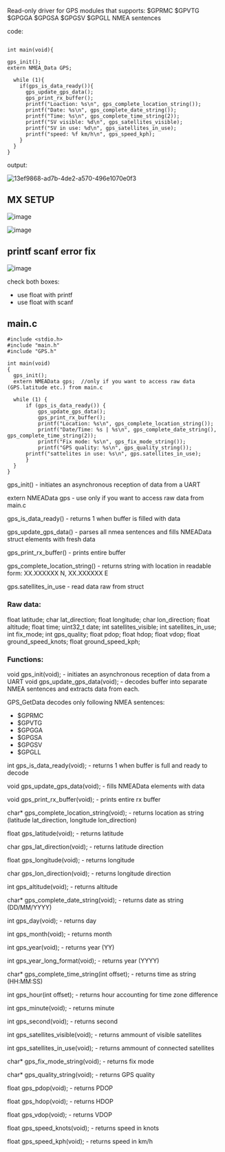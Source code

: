 Read-only driver for GPS modules that supports: $GPRMC $GPVTG $GPGGA $GPGSA $GPGSV $GPGLL NMEA sentences


code:
```

int main(void){

gps_init();
extern NMEA_Data GPS;

  while (1){
    if(gps_is_data_ready()){
      gps_update_gps_data();
      gps_print_rx_buffer();
      printf("Loaction: %s\n", gps_complete_location_string());
      printf("Date: %s\n", gps_complete_date_string());
      printf("Time: %s\n", gps_complete_time_string(2));
      printf("SV visible: %d\n", gps_satellites_visible);
      printf("SV in use: %d\n", gps_satellites_in_use);
      printf("speed: %f km/h\n", gps_speed_kph);
    }
  }
}
```

output:

![13ef9868-ad7b-4de2-a570-496e1070e0f3](https://github.com/jmamej/STM32_GPS_Driver/assets/57408600/f47e9fdb-569a-4138-b41c-8f4e74cd808b)



## MX SETUP

![image](https://github.com/jmamej/STM32_GPS_Driver/assets/57408600/fb94b697-2a54-4e6a-b6c7-ed5db4ccdfb2)

![image](https://github.com/jmamej/STM32_GPS_Driver/assets/57408600/3024664d-136f-42b1-82bd-9d43c1e60896)

## printf scanf error fix

![image](https://github.com/jmamej/STM32_GPS_Driver/assets/57408600/46b2811c-2cd3-4530-a79a-8726a7bab8a5)


check both boxes:
- use float with printf
- use float with scanf


## main.c

```
#include <stdio.h>
#include "main.h"
#include "GPS.h"

int main(void)
{
  gps_init();
  extern NMEAData gps;  //only if you want to access raw data (GPS.latitude etc.) from main.c

  while (1) {
	  if (gps_is_data_ready()) {
		  gps_update_gps_data();
		  gps_print_rx_buffer();
		  printf("Location: %s\n", gps_complete_location_string());
		  printf("Date/Time: %s | %s\n", gps_complete_date_string(), gps_complete_time_string(2));
		  printf("Fix mode: %s\n", gps_fix_mode_string());
		  printf("GPS quality: %s\n", gps_quality_string());
      printf("sattelites in use: %s\n", gps.satellites_in_use);
	  }
  }
}
```

gps_init() - initiates an asynchronous reception of data from a UART

extern NMEAData gps - use only if you want to access raw data from main.c

gps_is_data_ready() - returns 1 when buffer is filled with data

gps_update_gps_data() - parses all nmea sentences and fills NMEAData struct elements with fresh data

gps_print_rx_buffer() - prints entire buffer

gps_complete_location_string() - returns string with location in readable form: XX.XXXXXX N, XX.XXXXXX E

gps.satellites_in_use - read data raw from struct


### Raw data:


float latitude;
char lat_direction;
float longitude;
char lon_direction;
float altitude;
float time;
uint32_t date;
int  satellites_visible;
int  satellites_in_use;
int fix_mode;
int gps_quality;
float pdop;
float hdop;
float vdop;
float ground_speed_knots;
float ground_speed_kph;
    

### Functions:

void gps_init(void);  - initiates an asynchronous reception of data from a UART
void gps_update_gps_data(void);  - decodes buffer into separate NMEA sentences and extracts data from each.

GPS_GetData decodes only following NMEA sentences:

- $GPRMC
- $GPVTG
- $GPGGA
- $GPGSA
- $GPGSV
- $GPGLL


int gps_is_data_ready(void);  - returns 1 when buffer is full and ready to decode

void gps_update_gps_data(void);  -  fills NMEAData elements with data

void gps_print_rx_buffer(void);  -  prints entire rx buffer

char* gps_complete_location_string(void);  - returns location as string (latitude lat_direction, longitude lon_direction)

float gps_latitude(void);  - returns latitude

char gps_lat_direction(void);  - returns latitude direction 

float gps_longitude(void);  - returns longitude

char gps_lon_direction(void);  - returns longitude direction

int gps_altitude(void);  - returns altitude

char* gps_complete_date_string(void);  - returns date as string (DD/MM/YYYY)

int gps_day(void);  - returns day

int gps_month(void);  - returns month

int gps_year(void); - returns year (YY)

int gps_year_long_format(void);  - returns year (YYYY)

char* gps_complete_time_string(int offset);  - returns time as string (HH:MM:SS)

int gps_hour(int offset);  - returns hour accounting for time zone difference

int gps_minute(void);  - returns minute

int gps_second(void);  - returns second

int gps_satellites_visible(void);  - returns ammount of visible satellites

int gps_satellites_in_use(void);  - returns ammount of connected satellites

char* gps_fix_mode_string(void);  - returns fix mode

char* gps_quality_string(void);  - returns GPS quality

float gps_pdop(void);  - returns PDOP

float gps_hdop(void);  - returns HDOP

float gps_vdop(void);  - returns VDOP

float gps_speed_knots(void);  - returns speed in knots

float gps_speed_kph(void);  - returns speed in km/h
